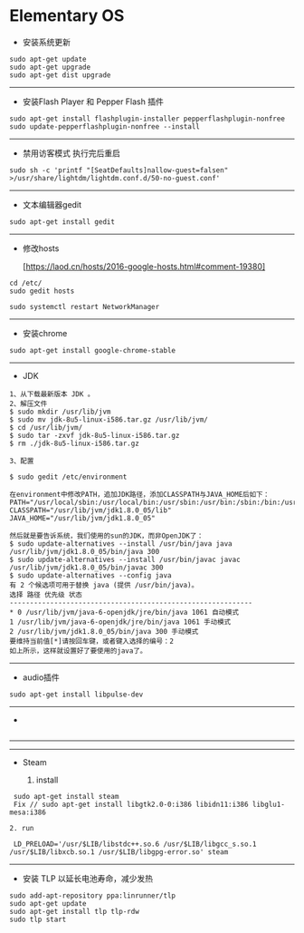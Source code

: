 

# Elementary OS

* 安装系统更新

```
sudo apt-get update
sudo apt-get upgrade
sudo apt-get dist upgrade
```

---

* 安装Flash Player 和 Pepper Flash 插件

```
sudo apt-get install flashplugin-installer pepperflashplugin-nonfree
sudo update-pepperflashplugin-nonfree --install
```

---

* 禁用访客模式     执行完后重启

```
sudo sh -c 'printf "[SeatDefaults]nallow-guest=falsen" >/usr/share/lightdm/lightdm.conf.d/50-no-guest.conf'
```

---

* 文本编辑器gedit

```
sudo apt-get install gedit
```

---

* 修改hosts 

  [https://laod.cn/hosts/2016-google-hosts.html#comment-19380]

```
cd /etc/
sudo gedit hosts
```

```
sudo systemctl restart NetworkManager
```

---

* 安装chrome

```
sudo apt-get install google-chrome-stable
```

---

* JDK 

```
1、从下载最新版本 JDK 。
2、解压文件
$ sudo mkdir /usr/lib/jvm
$ sudo mv jdk-8u5-linux-i586.tar.gz /usr/lib/jvm/
$ cd /usr/lib/jvm/
$ sudo tar -zxvf jdk-8u5-linux-i586.tar.gz
$ rm ./jdk-8u5-linux-i586.tar.gz

3、配置

$ sudo gedit /etc/environment

在environment中修改PATH，追加JDK路径，添加CLASSPATH与JAVA_HOME后如下：
PATH="/usr/local/sbin:/usr/local/bin:/usr/sbin:/usr/bin:/sbin:/bin:/usr/games:/usr/lib/jvm/jdk1.8.0_05/bin"
CLASSPATH="/usr/lib/jvm/jdk1.8.0_05/lib"
JAVA_HOME="/usr/lib/jvm/jdk1.8.0_05"

然后就是要告诉系统，我们使用的sun的JDK，而非OpenJDK了：
$ sudo update-alternatives --install /usr/bin/java java /usr/lib/jvm/jdk1.8.0_05/bin/java 300
$ sudo update-alternatives --install /usr/bin/javac javac /usr/lib/jvm/jdk1.8.0_05/bin/javac 300
$ sudo update-alternatives --config java
有 2 个候选项可用于替换 java (提供 /usr/bin/java)。
选择 路径 优先级 状态
------------------------------------------------------------
* 0 /usr/lib/jvm/java-6-openjdk/jre/bin/java 1061 自动模式
1 /usr/lib/jvm/java-6-openjdk/jre/bin/java 1061 手动模式
2 /usr/lib/jvm/jdk1.8.0_05/bin/java 300 手动模式
要维持当前值[*]请按回车键，或者键入选择的编号：2
如上所示，这样就设置好了要使用的java了。
```

---

* ​audio插件

```
sudo apt-get install libpulse-dev
```

---

* ​

```

```

---

---

*  Steam

   1. install

```shELL
 sudo apt-get install steam
 Fix // sudo apt-get install libgtk2.0-0:i386 libidn11:i386 libglu1-mesa:i386
```

 	2. run

```shell
 LD_PRELOAD='/usr/$LIB/libstdc++.so.6 /usr/$LIB/libgcc_s.so.1 /usr/$LIB/libxcb.so.1 /usr/$LIB/libgpg-error.so' steam
```

***

* 安装 TLP 以延长电池寿命，减少发热

```
sudo add-apt-repository ppa:linrunner/tlp
sudo apt-get update
sudo apt-get install tlp tlp-rdw
sudo tlp start
```

